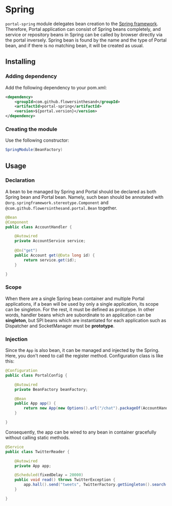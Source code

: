 # Spring
`portal-spring` module delegates bean creation to the [Spring framework](http://www.springsource.org/spring-framework). Therefore, Portal application can consist of Spring beans completely, and service or repository beans in Spring can be called by browser directly via the portal inversely. Spring bean is found by the name and the type of Portal bean, and if there is no matching bean, it will be created as usual.

## Installing
### Adding dependency
Add the following dependency to your pom.xml:
```xml
<dependency>
    <groupId>com.github.flowersinthesand</groupId>
    <artifactId>portal-spring</artifactId>
    <version>${portal.version}</version>
</dependency>
```

### Creating the module
Use the following constructor:
```java
SpringModule(BeanFactory)
```

## Usage
### Declaration
A bean to be managed by Spring and Portal should be declared as both Spring bean and Portal bean. Namely, such bean should be annotated with `@org.springframework.stereotype.Component` and `@com.github.flowersinthesand.portal.Bean` together.

```java
@Bean
@Component
public class AccountHandler {

    @Autowired
    private AccountService service;
    
    @On("get")
    public Account get(@Data long id) {
        return service.get(id);
    }

}
```

### Scope
When there are a single Spring bean container and multiple Portal applications, if a bean will be used by only a single application, its scope can be singleton. For the rest, it must be defined as prototype. In other words, handler beans which are subordinate to an application can be **singleton**, but SPI beans which are instantiated for each application such as Dispatcher and SocketManager must be **prototype**.

### Injection
Since the `App` is also bean, it can be managed and injected by the Spring. Here, you don't need to call the register method. Configuration class is like this:

```java
@Configuration
public class PortalConfig {

    @Autowired
    private BeanFactory beanFactory;

    @Bean
    public App app() {
        return new App(new Options().url("/chat").packageOf(AccountHandler.class), new SpringModule(beanFactory));
    }

}
```

Consequently, the app can be wired to any bean in container gracefully without calling static methods.

```java
@Service
public class TwitterReader {

    @Autowired
    private App app;

    @Scheduled(fixedDelay = 20000)
    public void read() throws TwitterException {
        app.hall().send("tweets", TwitterFactory.getSingleton().search(new Query("java")).getTweets());
    }

}
```

